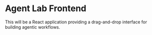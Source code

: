 # Agent Lab Frontend

This will be a React application providing a drag-and-drop interface for building agentic workflows.
